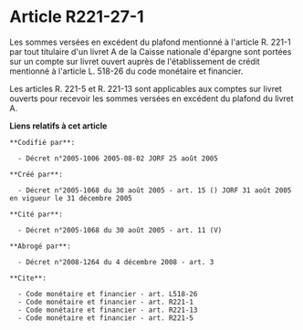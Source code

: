 # Article R221-27-1

Les sommes versées en excédent du plafond mentionné à l'article R. 221-1 par tout titulaire d'un livret A de la Caisse
nationale d'épargne sont portées sur un compte sur livret ouvert auprès de l'établissement de crédit mentionné à l'article L.
518-26 du code monétaire et financier.

Les articles R. 221-5 et R. 221-13 sont applicables aux comptes sur livret ouverts pour recevoir les sommes versées en
excédent du plafond du livret A.

**Liens relatifs à cet article**

	**Codifié par**:

	  - Décret n°2005-1006 2005-08-02 JORF 25 août 2005

	**Créé par**:

	  - Décret n°2005-1068 du 30 août 2005 - art. 15 () JORF 31 août 2005 en vigueur le 31 décembre 2005

	**Cité par**:

	  - Décret n°2005-1068 du 30 août 2005 - art. 11 (V)

	**Abrogé par**:

	  - Décret n°2008-1264 du 4 décembre 2008 - art. 3

	**Cite**:

	  - Code monétaire et financier - art. L518-26
	  - Code monétaire et financier - art. R221-1
	  - Code monétaire et financier - art. R221-13
	  - Code monétaire et financier - art. R221-5
